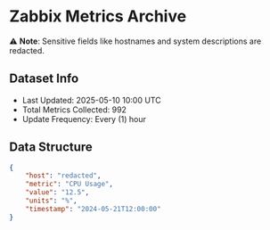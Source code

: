# Zabbix Metrics Archive

⚠️ **Note**: Sensitive fields like hostnames and system descriptions are redacted.

## Dataset Info
- Last Updated: 2025-05-10 10:00 UTC
- Total Metrics Collected: 992
- Update Frequency: Every (1) hour

## Data Structure
```json
{
    "host": "redacted",
    "metric": "CPU Usage",
    "value": "12.5",
    "units": "%",
    "timestamp": "2024-05-21T12:00:00"
}
```
